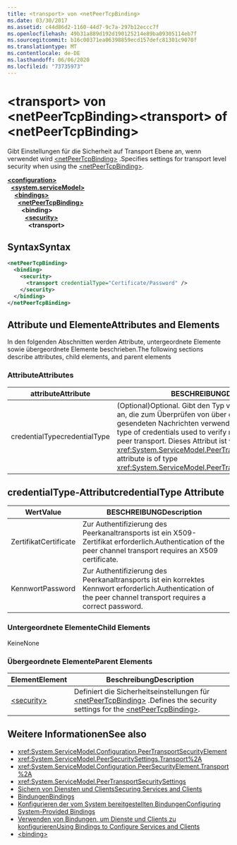 ```yaml
---
title: <transport> von <netPeerTcpBinding>
ms.date: 03/30/2017
ms.assetid: c44d86d2-1160-44d7-9c7a-297b12eccc7f
ms.openlocfilehash: 49b31a889d192d190125214e89ba09305114eb7f
ms.sourcegitcommit: b16c00371ea06398859ecd157defc81301c9070f
ms.translationtype: MT
ms.contentlocale: de-DE
ms.lasthandoff: 06/06/2020
ms.locfileid: "73735973"
---
```

# <a name="transport-of-netpeertcpbinding"></a><span data-ttu-id="1a77b-102">\<transport> von \<netPeerTcpBinding></span><span class="sxs-lookup"><span data-stu-id="1a77b-102">\<transport> of \<netPeerTcpBinding></span></span>
<span data-ttu-id="1a77b-103">Gibt Einstellungen für die Sicherheit auf Transport Ebene an, wenn verwendet wird [\<netPeerTcpBinding>](netpeertcpbinding.md) .</span><span class="sxs-lookup"><span data-stu-id="1a77b-103">Specifies settings for transport level security when using the [\<netPeerTcpBinding>](netpeertcpbinding.md).</span></span>  
  
[**\<configuration>**](../configuration-element.md)\
&nbsp;&nbsp;[**\<system.serviceModel>**](system-servicemodel.md)\
&nbsp;&nbsp;&nbsp;&nbsp;[**\<bindings>**](bindings.md)\
&nbsp;&nbsp;&nbsp;&nbsp;&nbsp;&nbsp;[**\<netPeerTcpBinding>**](netpeertcpbinding.md)\
&nbsp;&nbsp;&nbsp;&nbsp;&nbsp;&nbsp;&nbsp;&nbsp;**\<binding>**\
&nbsp;&nbsp;&nbsp;&nbsp;&nbsp;&nbsp;&nbsp;&nbsp;&nbsp;&nbsp;[**\<security>**](security-of-netpeerbinding.md)\
&nbsp;&nbsp;&nbsp;&nbsp;&nbsp;&nbsp;&nbsp;&nbsp;&nbsp;&nbsp;&nbsp;&nbsp;**\<transport>**  
  
## <a name="syntax"></a><span data-ttu-id="1a77b-104">Syntax</span><span class="sxs-lookup"><span data-stu-id="1a77b-104">Syntax</span></span>  
  
```xml  
<netPeerTcpBinding>
  <binding>
    <security>
      <transport credentialType="Certificate/Password" />
    </security>
  </binding>
</netPeerTcpBinding>
```  
  
## <a name="attributes-and-elements"></a><span data-ttu-id="1a77b-105">Attribute und Elemente</span><span class="sxs-lookup"><span data-stu-id="1a77b-105">Attributes and Elements</span></span>  
 <span data-ttu-id="1a77b-106">In den folgenden Abschnitten werden Attribute, untergeordnete Elemente sowie übergeordnete Elemente beschrieben.</span><span class="sxs-lookup"><span data-stu-id="1a77b-106">The following sections describe attributes, child elements, and parent elements</span></span>  
  
### <a name="attributes"></a><span data-ttu-id="1a77b-107">Attribute</span><span class="sxs-lookup"><span data-stu-id="1a77b-107">Attributes</span></span>  
  
|<span data-ttu-id="1a77b-108">attribute</span><span class="sxs-lookup"><span data-stu-id="1a77b-108">Attribute</span></span>|<span data-ttu-id="1a77b-109">BESCHREIBUNG</span><span class="sxs-lookup"><span data-stu-id="1a77b-109">Description</span></span>|  
|---------------|-----------------|  
|<span data-ttu-id="1a77b-110">credentialType</span><span class="sxs-lookup"><span data-stu-id="1a77b-110">credentialType</span></span>|<span data-ttu-id="1a77b-111">(Optional)</span><span class="sxs-lookup"><span data-stu-id="1a77b-111">Optional.</span></span> <span data-ttu-id="1a77b-112">Gibt den Typ von Anmeldeinformationen an, die zum Überprüfen von über den Peertransport gesendeten Nachrichten verwendet werden.</span><span class="sxs-lookup"><span data-stu-id="1a77b-112">Specifies the type of credentials used to verify messages sent with the peer transport.</span></span> <span data-ttu-id="1a77b-113">Dieses Attribut ist vom Typ <xref:System.ServiceModel.PeerTransportCredentialType>.</span><span class="sxs-lookup"><span data-stu-id="1a77b-113">This attribute is of type <xref:System.ServiceModel.PeerTransportCredentialType>.</span></span>|  
  
## <a name="credentialtype-attribute"></a><span data-ttu-id="1a77b-114">credentialType-Attribut</span><span class="sxs-lookup"><span data-stu-id="1a77b-114">credentialType Attribute</span></span>  
  
|<span data-ttu-id="1a77b-115">Wert</span><span class="sxs-lookup"><span data-stu-id="1a77b-115">Value</span></span>|<span data-ttu-id="1a77b-116">BESCHREIBUNG</span><span class="sxs-lookup"><span data-stu-id="1a77b-116">Description</span></span>|  
|-----------|-----------------|  
|<span data-ttu-id="1a77b-117">Zertifikat</span><span class="sxs-lookup"><span data-stu-id="1a77b-117">Certificate</span></span>|<span data-ttu-id="1a77b-118">Zur Authentifizierung des Peerkanaltransports ist ein X509-Zertifikat erforderlich.</span><span class="sxs-lookup"><span data-stu-id="1a77b-118">Authentication of the peer channel transport requires an X509 certificate.</span></span>|  
|<span data-ttu-id="1a77b-119">Kennwort</span><span class="sxs-lookup"><span data-stu-id="1a77b-119">Password</span></span>|<span data-ttu-id="1a77b-120">Zur Authentifizierung des Peerkanaltransports ist ein korrektes Kennwort erforderlich.</span><span class="sxs-lookup"><span data-stu-id="1a77b-120">Authentication of the peer channel transport requires a correct password.</span></span>|  
  
### <a name="child-elements"></a><span data-ttu-id="1a77b-121">Untergeordnete Elemente</span><span class="sxs-lookup"><span data-stu-id="1a77b-121">Child Elements</span></span>  
 <span data-ttu-id="1a77b-122">Keine</span><span class="sxs-lookup"><span data-stu-id="1a77b-122">None</span></span>  
  
### <a name="parent-elements"></a><span data-ttu-id="1a77b-123">Übergeordnete Elemente</span><span class="sxs-lookup"><span data-stu-id="1a77b-123">Parent Elements</span></span>  
  
|<span data-ttu-id="1a77b-124">Element</span><span class="sxs-lookup"><span data-stu-id="1a77b-124">Element</span></span>|<span data-ttu-id="1a77b-125">Beschreibung</span><span class="sxs-lookup"><span data-stu-id="1a77b-125">Description</span></span>|  
|-------------|-----------------|  
|[\<security>](security-of-netpeerbinding.md)|<span data-ttu-id="1a77b-126">Definiert die Sicherheitseinstellungen für [\<netPeerTcpBinding>](netpeertcpbinding.md) .</span><span class="sxs-lookup"><span data-stu-id="1a77b-126">Defines the security settings for the [\<netPeerTcpBinding>](netpeertcpbinding.md).</span></span>|  
  
## <a name="see-also"></a><span data-ttu-id="1a77b-127">Weitere Informationen</span><span class="sxs-lookup"><span data-stu-id="1a77b-127">See also</span></span>

- <xref:System.ServiceModel.Configuration.PeerTransportSecurityElement>
- <xref:System.ServiceModel.PeerSecuritySettings.Transport%2A>
- <xref:System.ServiceModel.Configuration.PeerSecurityElement.Transport%2A>
- <xref:System.ServiceModel.PeerTransportSecuritySettings>
- [<span data-ttu-id="1a77b-128">Sichern von Diensten und Clients</span><span class="sxs-lookup"><span data-stu-id="1a77b-128">Securing Services and Clients</span></span>](../../../wcf/feature-details/securing-services-and-clients.md)
- [<span data-ttu-id="1a77b-129">Bindungen</span><span class="sxs-lookup"><span data-stu-id="1a77b-129">Bindings</span></span>](../../../wcf/bindings.md)
- [<span data-ttu-id="1a77b-130">Konfigurieren der vom System bereitgestellten Bindungen</span><span class="sxs-lookup"><span data-stu-id="1a77b-130">Configuring System-Provided Bindings</span></span>](../../../wcf/feature-details/configuring-system-provided-bindings.md)
- [<span data-ttu-id="1a77b-131">Verwenden von Bindungen, um Dienste und Clients zu konfigurieren</span><span class="sxs-lookup"><span data-stu-id="1a77b-131">Using Bindings to Configure Services and Clients</span></span>](../../../wcf/using-bindings-to-configure-services-and-clients.md)
- [\<binding>](bindings.md)
